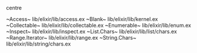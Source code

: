 centre

~Access~
    lib/elixir/lib/access.ex
~Blank~
    lib/elixir/lib/kernel.ex
~Collectable~
    lib/elixir/lib/collectable.ex
~Enumerable~
    lib/elixir/lib/enum.ex
~Inspect~
    lib/elixir/lib/inspect.ex
~List.Chars~
    lib/elixir/lib/list/chars.ex
~Range.Iterator~
    lib/elixir/lib/range.ex
~String.Chars~
    lib/elixir/lib/string/chars.ex
